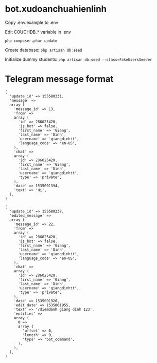 # bot.xudoanchuahienlinh

Copy .env.example to .env

Edit COUCHDB_* variable in .env

`php composer.phar update`

Create database: `php artisan db:seed`

Initialize dummy students: `php artisan db:seed --class=FakeUsersSeeder`

# Telegram message format
```
(
  'update_id' => 155580231,
  'message' =>
  array (
    'message_id' => 13,
    'from' =>
    array (
      'id' => 286025420,
      'is_bot' => false,
      'first_name' => 'Giang',
      'last_name' => 'Dinh',
      'username' => 'giangdinhtt',
      'language_code' => 'en-US',
    ),
    'chat' =>
    array (
      'id' => 286025420,
      'first_name' => 'Giang',
      'last_name' => 'Dinh',
      'username' => 'giangdinhtt',
      'type' => 'private',
    ),
    'date' => 1535001394,
    'text' => 'Hi',
  ),
)
```

```
(
  'update_id' => 155580237,
  'edited_message' =>
  array (
    'message_id' => 22,
    'from' =>
    array (
      'id' => 286025420,
      'is_bot' => false,
      'first_name' => 'Giang',
      'last_name' => 'Dinh',
      'username' => 'giangdinhtt',
      'language_code' => 'en-US',
    ),
    'chat' =>
    array (
      'id' => 286025420,
      'first_name' => 'Giang',
      'last_name' => 'Dinh',
      'username' => 'giangdinhtt',
      'type' => 'private',
    ),
    'date' => 1535001926,
    'edit_date' => 1535001955,
    'text' => '/diemdanh giang dinh 123',
    'entities' =>
    array (
      0 =>
      array (
        'offset' => 0,
        'length' => 9,
        'type' => 'bot_command',
      ),
    ),
  ),
)
```